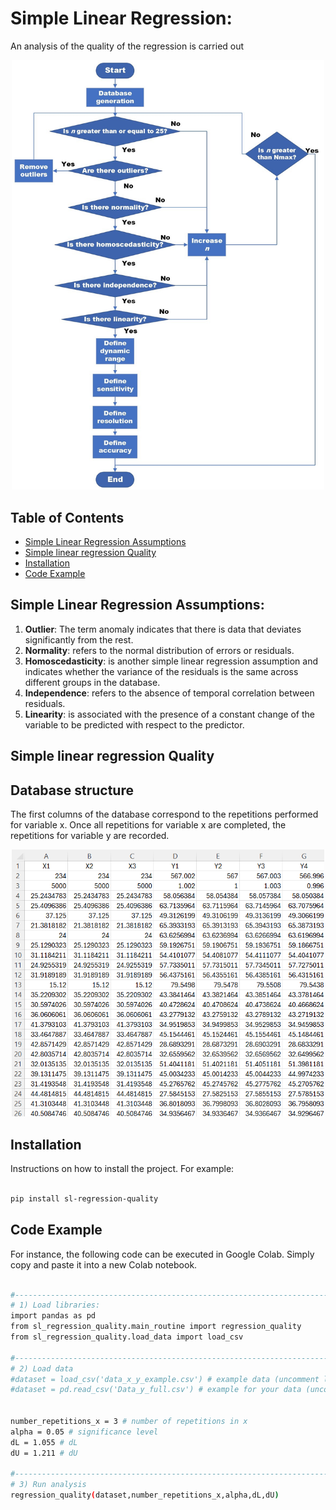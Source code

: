 # Simple Linear Regression:
An analysis of the quality of the regression is carried out



<p align="center">
    <img src="https://raw.githubusercontent.com/aplatag/project_SL_regression_quality/main/images/RlinealMW.jpeg" alt="methodology" width="500" >
</p>


## Table of Contents
- [Simple Linear Regression Assumptions](#Simple-Linear-Regression-Assumptions)
- [Simple linear regression Quality](#Simple-linear-regression-Quality)
- [Installation](#installation)
- [Code Example](#code-example)



## Simple Linear Regression Assumptions:
1.  **Outlier**:
The term anomaly indicates that there is data that deviates significantly from the rest.
2. **Normality**:
refers to the normal distribution of errors or residuals.
3. **Homoscedasticity**:
 is another simple linear regression assumption and indicates whether the variance of the residuals is the same across different groups in the database.
4. **Independence**:
 refers to the absence of temporal correlation between residuals.
5. **Linearity**:
 is associated with the presence of a constant change of the variable to be predicted with respect to the predictor.

## Simple linear regression Quality

## Database structure
The first columns of the database correspond to the repetitions performed for variable x. Once all repetitions for variable x are completed, the repetitions for variable y are recorded.


<p align="center">
    <img src="https://raw.githubusercontent.com/aplatag/project_SL_regression_quality/main/images/example_dataset.png" alt="database" width="500" >
</p>


## Installation

Instructions on how to install the project. For example:
```bash

pip install sl-regression-quality
```
## Code Example
For instance, the following code can be executed in Google Colab. Simply copy and paste it into a new Colab notebook.
```bash

#--------------------------------------------------------------------------------
# 1) Load libraries:
import pandas as pd
from sl_regression_quality.main_routine import regression_quality
from sl_regression_quality.load_data import load_csv

#--------------------------------------------------------------------------------
# 2) Load data
#dataset = load_csv('data_x_y_example.csv') # example data (uncomment line)
#dataset = pd.read_csv('Data_y_full.csv') # example for your data (uncomment line)


number_repetitions_x = 3 # number of repetitions in x
alpha = 0.05 # significance level
dL = 1.055 # dL
dU = 1.211 # dU

#--------------------------------------------------------------------------------
# 3) Run analysis
regression_quality(dataset,number_repetitions_x,alpha,dL,dU)

```
